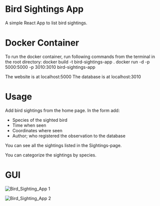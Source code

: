 # Bird Sightings App

A simple React App to list bird sightings.

# Docker Container

To run the docker container, run following commands from the terminal in the root directory:
docker build -t bird-sightings-app .
docker run -d -p 5000:5000 -p 3010:3010 bird-sightings-app

The website is at localhost:5000
The database is at localhost:3010

# Usage

Add bird sightings from the home page.
In the form add:
- Species of the sighted bird
- Time when seen
- Coordinates where seen
- Author; who registered the observation to the database

You can see all the sightings listed in the Sightings-page.

You can categorize the sightings by species.

# GUI

![Bird_Sighting_App 1](https://github.com/joonaskiuru/Bird-Sightings-App/assets/75437078/3c65addb-18fc-46f6-ab4b-e6bc16b5d467)

![Bird_Sighting_App 2](https://github.com/joonaskiuru/Bird-Sightings-App/assets/75437078/b6b43ceb-6f54-40fc-a16c-d643920bd052)
